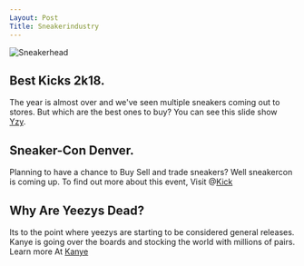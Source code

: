 ```yaml
---
Layout: Post 
Title: Sneakerindustry
---
```

![Sneakerhead](/image/Sneakerhead.jpg)

## Best Kicks 2k18.

The year is almost over and we've seen multiple sneakers coming out to stores. But which are the best ones to buy? You can see this slide show [Yzy](https://sneakernews.com/2018/07/03/adidas-yeezy-fall-2018-release-info/).


## Sneaker-Con Denver.


Planning to have a chance to Buy Sell and trade sneakers? Well sneakercon is coming up. To find out more about this event, Visit @[Kick](https://www.eventbrite.com/e/sneaker-fest-tickets-50505599608)


## Why Are Yeezys Dead?


Its to the point where yeezys are starting to be considered general releases. Kanye is going over the boards and stocking the world with millions of pairs. Learn more At [ Kanye](https://www.flightclub.com/adidas/adidas-yeezy)

